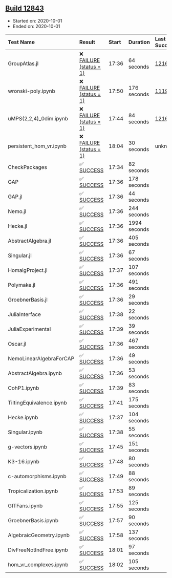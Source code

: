 ## [Build 12843](https://oscarci.mathematik.uni-kl.de/job/oscar/12843/)

* Started on: 2020-10-01
* Ended on: 2020-10-01

| Test Name    | Result | Start | Duration | Last Success | First Failure |
|:-------------|:-------|:------|:---------|:-------------|:--------------|
| GroupAtlas.jl | ❌ [FAILURE (status = 1)](https://oscarci.mathematik.uni-kl.de/job/oscar/12843/artifact/logs/build-12843/GroupAtlas.jl.log) | 17:36 | 64 seconds | [12167](https://oscarci.mathematik.uni-kl.de/job/oscar/12167/) | [12168](https://oscarci.mathematik.uni-kl.de/job/oscar/12168/) |
| wronski-poly.ipynb | ❌ [FAILURE (status = 1)](https://oscarci.mathematik.uni-kl.de/job/oscar/12843/artifact/logs/build-12843/wronski-poly.ipynb.log) | 17:50 | 176 seconds | [11192](https://oscarci.mathematik.uni-kl.de/job/oscar/11192/) | [11193](https://oscarci.mathematik.uni-kl.de/job/oscar/11193/) |
| uMPS(2,2,4)_0dim.ipynb | ❌ [FAILURE (status = 1)](https://oscarci.mathematik.uni-kl.de/job/oscar/12843/artifact/logs/build-12843/uMPS-2-2-4-_0dim.ipynb.log) | 17:44 | 84 seconds | [12167](https://oscarci.mathematik.uni-kl.de/job/oscar/12167/) | [12168](https://oscarci.mathematik.uni-kl.de/job/oscar/12168/) |
| persistent_hom_vr.ipynb | ❌ [FAILURE (status = 1)](https://oscarci.mathematik.uni-kl.de/job/oscar/12843/artifact/logs/build-12843/persistent_hom_vr.ipynb.log) | 18:04 | 30 seconds | unknown | unknown |
| CheckPackages | ✅ [SUCCESS](https://oscarci.mathematik.uni-kl.de/job/oscar/12843/artifact/logs/build-12843/CheckPackages.log) | 17:34 | 82 seconds |  |  |
| GAP | ✅ [SUCCESS](https://oscarci.mathematik.uni-kl.de/job/oscar/12843/artifact/logs/build-12843/GAP.log) | 17:36 | 178 seconds |  |  |
| GAP.jl | ✅ [SUCCESS](https://oscarci.mathematik.uni-kl.de/job/oscar/12843/artifact/logs/build-12843/GAP.jl.log) | 17:36 | 44 seconds |  |  |
| Nemo.jl | ✅ [SUCCESS](https://oscarci.mathematik.uni-kl.de/job/oscar/12843/artifact/logs/build-12843/Nemo.jl.log) | 17:36 | 244 seconds |  |  |
| Hecke.jl | ✅ [SUCCESS](https://oscarci.mathematik.uni-kl.de/job/oscar/12843/artifact/logs/build-12843/Hecke.jl.log) | 17:36 | 1994 seconds |  |  |
| AbstractAlgebra.jl | ✅ [SUCCESS](https://oscarci.mathematik.uni-kl.de/job/oscar/12843/artifact/logs/build-12843/AbstractAlgebra.jl.log) | 17:36 | 405 seconds |  |  |
| Singular.jl | ✅ [SUCCESS](https://oscarci.mathematik.uni-kl.de/job/oscar/12843/artifact/logs/build-12843/Singular.jl.log) | 17:36 | 67 seconds |  |  |
| HomalgProject.jl | ✅ [SUCCESS](https://oscarci.mathematik.uni-kl.de/job/oscar/12843/artifact/logs/build-12843/HomalgProject.jl.log) | 17:37 | 107 seconds |  |  |
| Polymake.jl | ✅ [SUCCESS](https://oscarci.mathematik.uni-kl.de/job/oscar/12843/artifact/logs/build-12843/Polymake.jl.log) | 17:36 | 491 seconds |  |  |
| GroebnerBasis.jl | ✅ [SUCCESS](https://oscarci.mathematik.uni-kl.de/job/oscar/12843/artifact/logs/build-12843/GroebnerBasis.jl.log) | 17:36 | 29 seconds |  |  |
| JuliaInterface | ✅ [SUCCESS](https://oscarci.mathematik.uni-kl.de/job/oscar/12843/artifact/logs/build-12843/JuliaInterface.log) | 17:38 | 22 seconds |  |  |
| JuliaExperimental | ✅ [SUCCESS](https://oscarci.mathematik.uni-kl.de/job/oscar/12843/artifact/logs/build-12843/JuliaExperimental.log) | 17:39 | 39 seconds |  |  |
| Oscar.jl | ✅ [SUCCESS](https://oscarci.mathematik.uni-kl.de/job/oscar/12843/artifact/logs/build-12843/Oscar.jl.log) | 17:36 | 467 seconds |  |  |
| NemoLinearAlgebraForCAP | ✅ [SUCCESS](https://oscarci.mathematik.uni-kl.de/job/oscar/12843/artifact/logs/build-12843/NemoLinearAlgebraForCAP.log) | 17:36 | 49 seconds |  |  |
| AbstractAlgebra.ipynb | ✅ [SUCCESS](https://oscarci.mathematik.uni-kl.de/job/oscar/12843/artifact/logs/build-12843/AbstractAlgebra.ipynb.log) | 17:36 | 53 seconds |  |  |
| CohP1.ipynb | ✅ [SUCCESS](https://oscarci.mathematik.uni-kl.de/job/oscar/12843/artifact/logs/build-12843/CohP1.ipynb.log) | 17:39 | 83 seconds |  |  |
| TiltingEquivalence.ipynb | ✅ [SUCCESS](https://oscarci.mathematik.uni-kl.de/job/oscar/12843/artifact/logs/build-12843/TiltingEquivalence.ipynb.log) | 17:41 | 175 seconds |  |  |
| Hecke.ipynb | ✅ [SUCCESS](https://oscarci.mathematik.uni-kl.de/job/oscar/12843/artifact/logs/build-12843/Hecke.ipynb.log) | 17:37 | 104 seconds |  |  |
| Singular.ipynb | ✅ [SUCCESS](https://oscarci.mathematik.uni-kl.de/job/oscar/12843/artifact/logs/build-12843/Singular.ipynb.log) | 17:38 | 55 seconds |  |  |
| g-vectors.ipynb | ✅ [SUCCESS](https://oscarci.mathematik.uni-kl.de/job/oscar/12843/artifact/logs/build-12843/g-vectors.ipynb.log) | 17:45 | 151 seconds |  |  |
| K3-16.ipynb | ✅ [SUCCESS](https://oscarci.mathematik.uni-kl.de/job/oscar/12843/artifact/logs/build-12843/K3-16.ipynb.log) | 17:48 | 80 seconds |  |  |
| c-automorphisms.ipynb | ✅ [SUCCESS](https://oscarci.mathematik.uni-kl.de/job/oscar/12843/artifact/logs/build-12843/c-automorphisms.ipynb.log) | 17:49 | 88 seconds |  |  |
| Tropicalization.ipynb | ✅ [SUCCESS](https://oscarci.mathematik.uni-kl.de/job/oscar/12843/artifact/logs/build-12843/Tropicalization.ipynb.log) | 17:53 | 89 seconds |  |  |
| GITFans.ipynb | ✅ [SUCCESS](https://oscarci.mathematik.uni-kl.de/job/oscar/12843/artifact/logs/build-12843/GITFans.ipynb.log) | 17:55 | 125 seconds |  |  |
| GroebnerBasis.ipynb | ✅ [SUCCESS](https://oscarci.mathematik.uni-kl.de/job/oscar/12843/artifact/logs/build-12843/GroebnerBasis.ipynb.log) | 17:57 | 90 seconds |  |  |
| AlgebraicGeometry.ipynb | ✅ [SUCCESS](https://oscarci.mathematik.uni-kl.de/job/oscar/12843/artifact/logs/build-12843/AlgebraicGeometry.ipynb.log) | 17:58 | 137 seconds |  |  |
| DivFreeNotIndFree.ipynb | ✅ [SUCCESS](https://oscarci.mathematik.uni-kl.de/job/oscar/12843/artifact/logs/build-12843/DivFreeNotIndFree.ipynb.log) | 18:01 | 97 seconds |  |  |
| hom_vr_complexes.ipynb | ✅ [SUCCESS](https://oscarci.mathematik.uni-kl.de/job/oscar/12843/artifact/logs/build-12843/hom_vr_complexes.ipynb.log) | 18:02 | 105 seconds |  |  |
